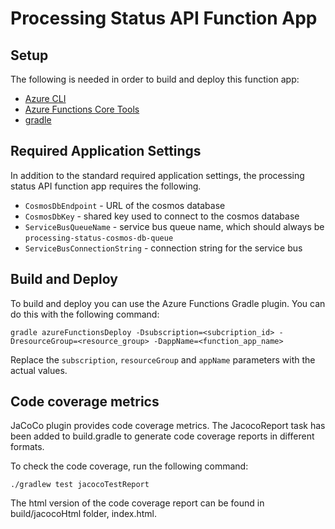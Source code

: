 # Processing Status API Function App

## Setup

The following is needed in order to build and deploy this function app:

- [Azure CLI](https://learn.microsoft.com/en-us/cli/azure/install-azure-cli)
- [Azure Functions Core Tools](https://learn.microsoft.com/en-us/azure/azure-functions/functions-run-local?tabs=v4%2Clinux%2Ccsharp%2Cportal%2Cbash#v2)
- [gradle](https://gradle.org/install/)

## Required Application Settings
In addition to the standard required application settings, the processing status API function app requires the following.

- `CosmosDbEndpoint` - URL of the cosmos database
- `CosmosDbKey` - shared key used to connect to the cosmos database
- `ServiceBusQueueName` - service bus queue name, which should always be `processing-status-cosmos-db-queue`
- `ServiceBusConnectionString` - connection string for the service bus

## Build and Deploy

To build and deploy you can use the Azure Functions Gradle plugin. You can do this with the following command:

 ```
 gradle azureFunctionsDeploy -Dsubscription=<subcription_id> -DresourceGroup=<resource_group> -DappName=<function_app_name>
 ```
 Replace the `subscription`, `resourceGroup` and `appName` parameters with the actual values.
 
## Code coverage metrics

JaCoCo plugin provides code coverage metrics. The JacocoReport task has been added to build.gradle to generate code coverage reports
in different formats. 

To check the code coverage, run the following command:

```
./gradlew test jacocoTestReport 
```

The html version of the code coverage report can be found in build/jacocoHtml folder, index.html.